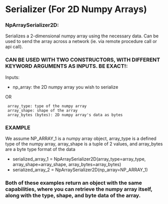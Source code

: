 # Serializer (For 2D Numpy Arrays)

### NpArraySerializer2D: 
Serializes a 2-dimensional numpy array using the necessary data. Can be used to send the array across a network (ie. via remote procedure call or api call).

### CAN BE USED WITH TWO CONSTRUCTORS, WITH DIFFERENT KEYWORD ARGUMENTS AS INPUTS. BE EXACT!:
  Inputs:
   - np_array: the 2D numpy array you wish to serialize
   
   OR
  ```
   array_type: type of the numpy array
   array_shape: shape of the array
   array_bytes (bytes): 2D numpy array's data as bytes
  ``` 
### EXAMPLE 
We assume NP_ARRAY_1 is a numpy array object, array_type is a defined type of the numpy array, array_shape is a tuple of 2 values, and array_bytes are a byte type format of the data
  - serialized_array_1 = NpArraySerializer2D(array_type=array_type, array_shape=array_shape, array_bytes=array_bytes)
  - serialized_array_2 = NpArraySerializer2D(np_array=NP_ARRAY_1)
  
### Both of these examples return an object with the same capabilities, where you can retrieve the numpy array itself, along with the type, shape, and byte data of the array.
